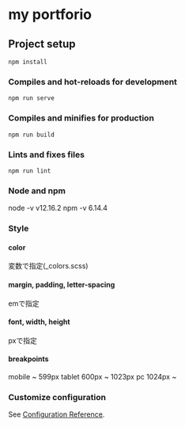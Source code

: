 # my portforio

## Project setup
```
npm install
```

### Compiles and hot-reloads for development
```
npm run serve
```

### Compiles and minifies for production
```
npm run build
```

### Lints and fixes files
```
npm run lint
```

### Node and npm
node -v v12.16.2
npm -v 6.14.4

### Style
#### color
変数で指定(_colors.scss)

#### margin, padding, letter-spacing
emで指定

#### font, width, height
pxで指定

#### breakpoints
mobile ~ 599px
tablet 600px ~ 1023px
pc 1024px ~

### Customize configuration
See [Configuration Reference](https://cli.vuejs.org/config/).
